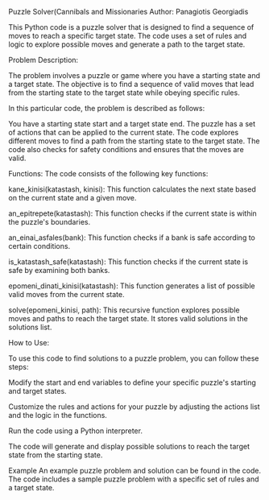 Puzzle Solver(Cannibals and Missionaries
Author: Panagiotis Georgiadis

This Python code is a puzzle solver that is designed to find a sequence of moves to reach a specific target state. The code uses a set of rules and logic to explore possible moves and generate a path to the target state.

Problem Description:

The problem involves a puzzle or game where you have a starting state and a target state. The objective is to find a sequence of valid moves that lead from the starting state to the target state while obeying specific rules.

In this particular code, the problem is described as follows:

You have a starting state start and a target state end.
The puzzle has a set of actions that can be applied to the current state.
The code explores different moves to find a path from the starting state to the target state.
The code also checks for safety conditions and ensures that the moves are valid.

Functions:
The code consists of the following key functions:

kane_kinisi(katastash, kinisi): This function calculates the next state based on the current state and a given move.

an_epitrepete(katastash): This function checks if the current state is within the puzzle's boundaries.

an_einai_asfales(bank): This function checks if a bank is safe according to certain conditions.

is_katastash_safe(katastash): This function checks if the current state is safe by examining both banks.

epomeni_dinati_kinisi(katastash): This function generates a list of possible valid moves from the current state.

solve(epomeni_kinisi, path): This recursive function explores possible moves and paths to reach the target state. It stores valid solutions in the solutions list.

How to Use:

To use this code to find solutions to a puzzle problem, you can follow these steps:

Modify the start and end variables to define your specific puzzle's starting and target states.

Customize the rules and actions for your puzzle by adjusting the actions list and the logic in the functions.

Run the code using a Python interpreter.

The code will generate and display possible solutions to reach the target state from the starting state.

Example
An example puzzle problem and solution can be found in the code. The code includes a sample puzzle problem with a specific set of rules and a target state.
 
